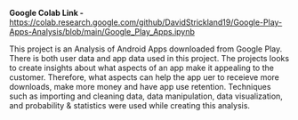 **Google Colab Link -**   https://colab.research.google.com/github/DavidStrickland19/Google-Play-Apps-Analysis/blob/main/Google_Play_Apps.ipynb


This project is an Analysis of Android Apps downloaded from Google Play. There is both user data and app data used in this project. The projects looks to create insights about what aspects of an app make it appealing to the customer. Therefore, what aspects can help the app uer to receieve more downloads, make more money and have app use retention. Techniques such as importing and cleaning data, data manipulation, data visualization, and probability & statistics were used while creating this analysis.
